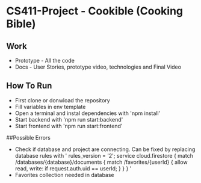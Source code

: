 # CS411-Project - Cookible (Cooking Bible)

## Work
- Prototype - All the code
- Docs - User Stories, prototype video, technologies and Final Video

## How To Run
- First clone or donwload the repository
- Fill variables in env template
- Open a terminal and instal dependencies with 'npm install'
- Start backend with 'npm run start:backend'
- Start frontend with 'npm run start:frontend'

##Possible Errors
- Check if database and project are connecting. Can be fixed by replacing database rules with '
rules_version = '2';
service cloud.firestore {
  match /databases/{database}/documents {
    match /favorites/{userId} {
      allow read, write: if request.auth.uid == userId;
    }
  }
}
'
- Favorites collection needed in database
